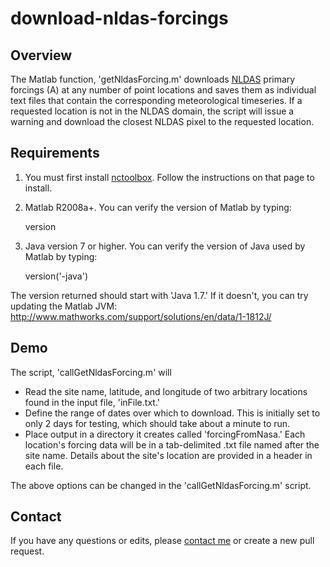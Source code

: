 # download-nldas-forcings

## Overview
The Matlab function, 'getNldasForcing.m' downloads [NLDAS](http://ldas.gsfc.nasa.gov/nldas/) primary forcings (A) at any number of point locations and saves them as individual text files that contain the corresponding meteorological timeseries. If a requested location is not in the NLDAS domain, the script will issue a warning and download the closest NLDAS pixel to the requested location.

## Requirements

1. You must first install [nctoolbox](https://github.com/nctoolbox/nctoolbox). Follow the instructions on that page to install.

2. Matlab R2008a+. You can verify the version of Matlab by typing:

      version

3. Java version 7 or higher. You can verify the version of Java used by Matlab by typing:

      version('-java')

The version returned should start with 'Java 1.7.' If it doesn't, you can try updating the Matlab JVM: http://www.mathworks.com/support/solutions/en/data/1-1812J/

## Demo

The script, 'callGetNldasForcing.m' will
* Read the site name, latitude, and longitude of two arbitrary locations found in the input file, 'inFile.txt.'
* Define the range of dates over which to download. This is initially set to only 2 days for testing, which should take about a minute to run.
* Place output in a directory it creates called 'forcingFromNasa.' Each location's forcing data will be in a tab-delimited .txt file named after the site name. Details about the site's location are provided in a header in each file.

The above options can be changed in the 'callGetNldasForcing.m' script.

## Contact
If you have any questions or edits, please [contact me](mailto:peter.shellito@colorado.edu) or create a new pull request.
